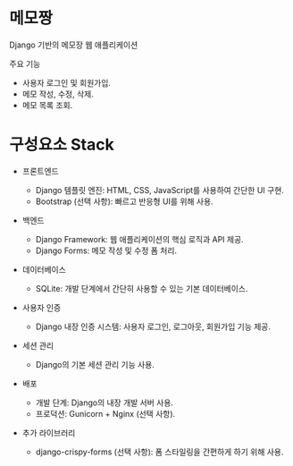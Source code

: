# 메모짱
Django 기반의 메모장 웹 애플리케이션

주요 기능
- 사용자 로그인 및 회원가입.
- 메모 작성, 수정, 삭제.
- 메모 목록 조회.


# 구성요소 Stack

- 프론트엔드
   - Django 템플릿 엔진: HTML, CSS, JavaScript를 사용하여 간단한 UI 구현.
   - Bootstrap (선택 사항): 빠르고 반응형 UI를 위해 사용.

- 백엔드
   - Django Framework: 웹 애플리케이션의 핵심 로직과 API 제공.
   - Django Forms: 메모 작성 및 수정 폼 처리.

- 데이터베이스
   - SQLite: 개발 단계에서 간단히 사용할 수 있는 기본 데이터베이스.

- 사용자 인증
   - Django 내장 인증 시스템: 사용자 로그인, 로그아웃, 회원가입 기능 제공.

- 세션 관리
    - Django의 기본 세션 관리 기능 사용.

- 배포
    - 개발 단계: Django의 내장 개발 서버 사용.
    - 프로덕션: Gunicorn + Nginx (선택 사항).

- 추가 라이브러리
    - django-crispy-forms (선택 사항): 폼 스타일링을 간편하게 하기 위해 사용.



